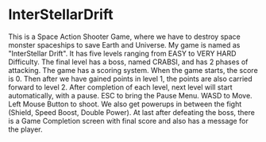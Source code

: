 # InterStellarDrift
This is a Space Action Shooter Game, where we have to destroy space monster spaceships to save Earth and Universe.
My game is named as "InterStellar Drift". It has five levels ranging from EASY to VERY HARD Difficulty. The final level has a boss, named CRABSI, and has 2 phases of attacking. The game has a scoring system. When the game starts, the score is 0. Then after we have gained points in level 1, the points are also carried forward to level 2. After completion of each level, next level will start automatically, with a pause. ESC to bring the Pause Menu. WASD to Move. Left Mouse Button to shoot. We also get powerups in between the fight (Shield, Speed Boost, Double Power). At last after defeating the boss, there is a Game Completion screen with final score and also has a message for the player.
